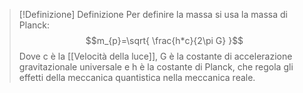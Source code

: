 >[!Definizione] Definizione
>Per definire la massa si usa la massa di Planck:
>$$m_{p}=\sqrt{ \frac{h*c}{2\pi G} }$$
>Dove c è la [[Velocità della luce]],
>G è la costante di accelerazione gravitazionale universale
>e h è la costante di Planck, che regola gli effetti della meccanica quantistica nella meccanica reale.

